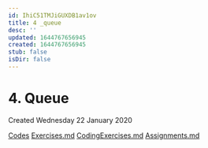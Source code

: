```yaml
---
id: IhiC51TMJiGUXDB1av1ov
title: 4 _queue
desc: ''
updated: 1644767656945
created: 1644767656945
stub: false
isDir: false
---
```

# 4. Queue
Created Wednesday 22 January 2020

[Codes](./4._Queue/Codes)
[Exercises.md](./4._Queue/Quizzes&Exercises/Exercises.md)
[CodingExercises.md](./4._Queue/Quizzes&Exercises/CodingExercises.md)
[Assignments.md](./4._Queue/zAssignments/Assignments.md)


